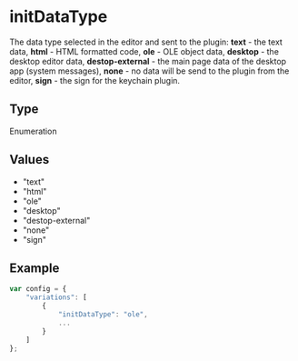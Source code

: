 # initDataType

The data type selected in the editor and sent to the plugin:
**text** - the text data,
**html** - HTML formatted code,
**ole** - OLE object data,
**desktop** - the desktop editor data,
**destop-external** - the main page data of the desktop app (system messages),
**none** - no data will be send to the plugin from the editor,
**sign** - the sign for the keychain plugin.

## Type

Enumeration

## Values

- "text"
- "html"
- "ole"
- "desktop"
- "destop-external"
- "none"
- "sign"


## Example

```javascript editor-pptx
var config = {
    "variations": [
        {
            "initDataType": "ole",
            ...
        }
    ]
};
```
